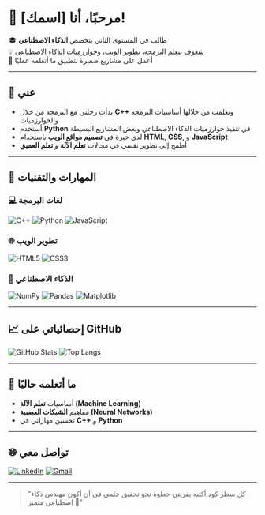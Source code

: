 # 👋 مرحبًا، أنا [اسمك]!

🎓 طالب في المستوى الثاني بتخصص **الذكاء الاصطناعي**  
💡 شغوف بتعلم البرمجة، تطوير الويب، وخوارزميات الذكاء الاصطناعي  
🚀 أعمل على مشاريع صغيرة لتطبيق ما أتعلمه عمليًا

---

## 🧠 عني
- بدأت رحلتي مع البرمجة من خلال **C++** وتعلمت من خلالها أساسيات البرمجة والخوارزميات  
- أستخدم **Python** في تنفيذ خوارزميات الذكاء الاصطناعي وبعض المشاريع البسيطة  
- لدي خبرة في **تصميم مواقع الويب** باستخدام **HTML**, **CSS**, و **JavaScript**  
- أطمح إلى تطوير نفسي في مجالات **تعلم الآلة** و **تعلم العميق**

---

## 🧰 المهارات والتقنيات

### 💻 لغات البرمجة
![C++](https://img.shields.io/badge/C++-00599C?style=flat&logo=cplusplus&logoColor=white)
![Python](https://img.shields.io/badge/Python-3776AB?style=flat&logo=python&logoColor=white)
![JavaScript](https://img.shields.io/badge/JavaScript-F7DF1E?style=flat&logo=javascript&logoColor=black)

### 🌐 تطوير الويب
![HTML5](https://img.shields.io/badge/HTML5-E34F26?style=flat&logo=html5&logoColor=white)
![CSS3](https://img.shields.io/badge/CSS3-1572B6?style=flat&logo=css3&logoColor=white)

### 🤖 الذكاء الاصطناعي
![NumPy](https://img.shields.io/badge/NumPy-013243?style=flat&logo=numpy&logoColor=white)
![Pandas](https://img.shields.io/badge/Pandas-150458?style=flat&logo=pandas&logoColor=white)
![Matplotlib](https://img.shields.io/badge/Matplotlib-11557C?style=flat&logo=plotly&logoColor=white)

---

## 📈 إحصائياتي على GitHub
![GitHub Stats](https://github-readme-stats.vercel.app/api?username=YourUsername&show_icons=true&theme=tokyonight)
![Top Langs](https://github-readme-stats.vercel.app/api/top-langs/?username=YourUsername&layout=compact&theme=tokyonight)

---

## 🌱 ما أتعلمه حاليًا
- أساسيات **تعلم الآلة (Machine Learning)**  
- مفاهيم **الشبكات العصبية (Neural Networks)**  
- تحسين مهاراتي في **C++** و **Python**

---

## 🌐 تواصل معي
[![LinkedIn](https://img.shields.io/badge/LinkedIn-0A66C2?style=flat&logo=linkedin&logoColor=white)](https://linkedin.com/in/yourprofile)
[![Gmail](https://img.shields.io/badge/Gmail-D14836?style=flat&logo=gmail&logoColor=white)](mailto:your@email.com)

---

> "كل سطر كود أكتبه يقربني خطوة نحو تحقيق حلمي في أن أكون مهندس ذكاء اصطناعي متميز 🤖"
